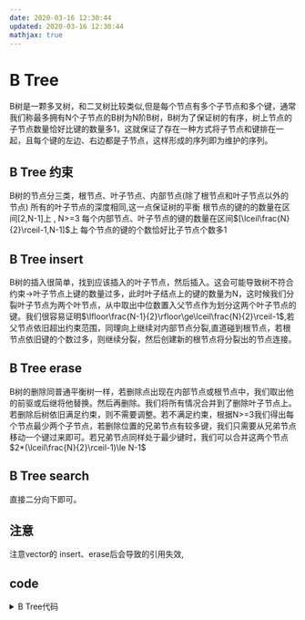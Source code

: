 ```yaml
---
date: 2020-03-16 12:30:44
updated: 2020-03-16 12:30:44
mathjax: true
---
```



# B Tree
B树是一颗多叉树，和二叉树比较类似,但是每个节点有多个子节点和多个键，通常我们称最多拥有N个子节点的B树为N阶B树，B树为了保证树的有序，树上节点的子节点数量恰好比键的数量多1，这就保证了存在一种方式将子节点和键排在一起，且每个键的左边、右边都是子节点，这样形成的序列即为维护的序列。

## B Tree 约束
B树的节点分三类，根节点、叶子节点、内部节点(除了根节点和叶子节点以外的节点)
所有的叶子节点的深度相同,这一点保证树的平衡
根节点的键的的数量在区间[2,N-1]上 , N>=3
每个内部节点、叶子节点的键的数量在区间$[\lceil\frac{N}{2}\rceil-1,N-1]$上
每个节点的键的个数恰好比子节点个数多1

## B Tree insert
B树的插入很简单，找到应该插入的叶子节点，然后插入。这会可能导致树不符合约束->叶子节点上键的数量过多，此时叶子结点上的键的数量为N，这时候我们分裂叶子节点为两个叶节点，从中取出中位数置入父节点作为划分这两个叶子节点的键。我们很容易证明$\lfloor\frac{N-1}{2}\rfloor\ge\lceil\frac{N}{2}\rceil-1$,若父节点依旧超出约束范围，同理向上继续对内部节点分裂,直道碰到根节点，若根节点依旧键的个数过多，则继续分裂，然后创建新的根节点将分裂出的节点连接。

## B Tree erase
B树的删除同普通平衡树一样，若删除点出现在内部节点或根节点中，我们取出他的前驱或后继将他替换。然后再删除。我们将所有情况合并到了删除叶子节点上。若删除后树依旧满足约束，则不需要调整。若不满足约束，根据N>=3我们得出每个节点最少两个子节点，若删除位置的兄弟节点有较多键，我们只需要从兄弟节点移动一个键过来即可。若兄弟节点同样处于最少键时，我们可以合并这两个节点$2*(\lceil\frac{N}{2}\rceil-1)\le N-1$

## B Tree search
直接二分向下即可。

## 注意
注意vector的 insert、erase后会导致的引用失效,

## code
<details>
<summary>B Tree代码</summary>
{% include_code tree lang:cpp cpp/perfect/data_structure/B_tree.h %}
</details>